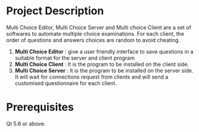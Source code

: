 # Project Description

Multi Choice Editor, Multi Choice Server and Multi choice Client are a set of softwares 
to automate multiple choice examinations. For each client, the order of questions and answers choices  are random to avoid cheating.
1. **Multi Choice Editor** : give a user friendly interface to save questions in a suitable format for the server 
and client program
2. **Multi Choice Client** : It is the program to be installed on the client side.
3. **Multi Choice Server** : It is the program to be installed on the server side. It will wait for connections request from clients 
and will send a customised questionnaire for each client.

# Prerequisites
Qt 5.6 or above.
